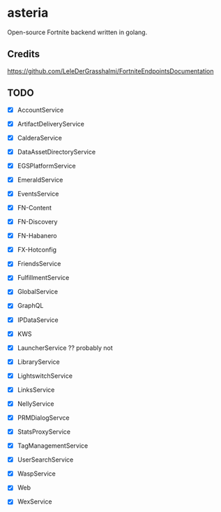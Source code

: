 # asteria
Open-source Fortnite backend written in golang.
## Credits
https://github.com/LeleDerGrasshalmi/FortniteEndpointsDocumentation 
## TODO
- [x] AccountService
- [x] ArtifactDeliveryService
- [x] CalderaService
- [x] DataAssetDirectoryService
- [x] EGSPlatformService
- [x] EmeraldService
- [x] EventsService
- [x] FN-Content
- [x] FN-Discovery
- [x] FN-Habanero
- [x] FX-Hotconfig
- [x] FriendsService
- [x] FulfillmentService
- [x] GlobalService
- [x] GraphQL
- [x] IPDataService
- [x] KWS
- [x] LauncherService ?? probably not
- [x] LibraryService
- [x] LightswitchService
- [x] LinksService
- [x] NellyService
- [x] PRMDialogServce
- [x] StatsProxyService
- [x] TagManagementService
- [x] UserSearchService
- [x] WaspService
- [x] Web
- [x] WexService

